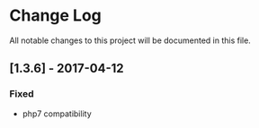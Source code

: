 # Change Log
All notable changes to this project will be documented in this file.

## [1.3.6] - 2017-04-12

### Fixed
- php7 compatibility
